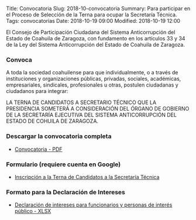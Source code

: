 Title: Convocatoria
Slug: 2018-10-convocatoria
Summary: Para participar en el Proceso de Selección de la Terna para ocupar la Secretaría Técnica.
Tags: convocatorias
Date: 2018-10-19 09:00
Modified: 2018-10-19 12:00


El Consejo de Participación Ciudadana del Sistema Anticorrupción del Estado de Coahuila de Zaragoza, con fundamento en los artículos 33 y 34 de la Ley del Sistema Anticorrupción del Estado de Coahuila de Zaragoza.

### Convoca

A toda la sociedad coahuilense para que individualmente, o a través de instituciones y organizaciones públicas, privadas, sociales, académicas, empresariales, sindicales, profesionales u otras, postulen ciudadanas y ciudadanos para integrar:

LA TERNA DE CANDIDATOS A SECRETARIO TÉCNICO QUE LA PRESIDENCIA SOMETERÁ A CONSIDERACIÓN DEL ÓRGANO DE GOBIERNO DE LA SECRETARÍA EJECUTIVA DEL SISTEMA ANTICORRUPCIÓN DEL ESTADO DE COHUILA DE ZARAGOZA.

### Descargar la convocatoria completa

* [Convocatoria - PDF](convocatoria.pdf)

### Formulario (requiere cuenta en Google)

* [Inscripción a la Terna de Candidatos a la Secretaría Técnica](https://goo.gl/forms/BQAVc1yhv8giwNAc2)

### Formato para la Declaración de Intereses

* [Declaración de intereses para funcionarios y personas de interés público - XLSX](/documentos/2017-10-09-formato-declaracion-intereses/declaracion-de-intereses.xlsx)
